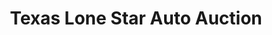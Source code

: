 ---
title: "Texas Lone Star Auto Auction"
url: /lubbock/texas-lone-star-auto-auction/
shop: Autohaus
---